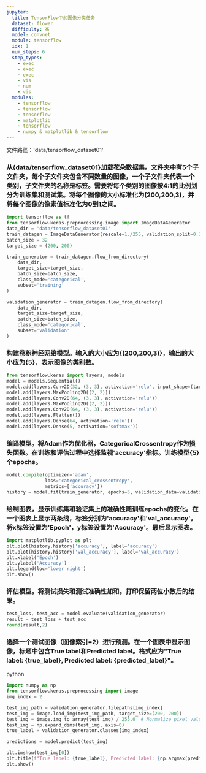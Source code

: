 ```yaml
---
jupyter:
  title: TensorFlow中的图像分类任务
  dataset: flower
  difficulty: 高
  model: convnet
  module: tensorflow
  idx: 1
  num_steps: 6
  step_types:
    - exec
    - exec
    - exec
    - vis
    - num
    - vis
  modules:
    - tensorflow
    - tensorflow
    - tensorflow
    - matplotlib
    - tensorflow
    - numpy & matplotlib & tensorflow
---
```


文件路径：'data/tensorflow_dataset01'
### 从{data/tensorflow_dataset01}加载花朵数据集。文件夹中有5个子文件夹，每个子文件夹包含不同数量的图像，一个子文件夹代表一个类别，子文件夹的名称是标签。需要将每个类别的图像按4:1的比例划分为训练集和测试集。将每个图像的大小标准化为(200,200,3)，并将每个图像的像素值标准化为0到1之间。
```python
import tensorflow as tf
from tensorflow.keras.preprocessing.image import ImageDataGenerator
data_dir = 'data/tensorflow_dataset01'
train_datagen = ImageDataGenerator(rescale=1./255, validation_split=0.2)
batch_size = 32
target_size = (200, 200)

train_generator = train_datagen.flow_from_directory(
    data_dir,
    target_size=target_size,
    batch_size=batch_size,
    class_mode='categorical',
    subset='training'
)

validation_generator = train_datagen.flow_from_directory(
    data_dir,
    target_size=target_size,
    batch_size=batch_size,
    class_mode='categorical',
    subset='validation'
)
```

### 构建卷积神经网络模型。输入的大小应为{(200,200,3)}，输出的大小应为{5}，表示图像的类别数。
```python
from tensorflow.keras import layers, models
model = models.Sequential()
model.add(layers.Conv2D(32, (3, 3), activation='relu', input_shape=(target_size[0], target_size[1], 3)))
model.add(layers.MaxPooling2D((2, 2)))
model.add(layers.Conv2D(64, (3, 3), activation='relu'))
model.add(layers.MaxPooling2D((2, 2)))
model.add(layers.Conv2D(64, (3, 3), activation='relu'))
model.add(layers.Flatten())
model.add(layers.Dense(64, activation='relu'))
model.add(layers.Dense(5, activation='softmax')) 
```

### 编译模型。将Adam作为优化器，CategoricalCrossentropy作为损失函数。在训练和评估过程中选择监视'accuracy'指标。训练模型{5}个epochs。
```python
model.compile(optimizer='adam',
              loss='categorical_crossentropy',
              metrics=['accuracy'])
history = model.fit(train_generator, epochs=5, validation_data=validation_generator)
```

### 绘制图表，显示训练集和验证集上的准确性随训练epochs的变化。在一个图表上显示两条线，标签分别为'accuracy'和'val_accuracy'。将x标签设置为'Epoch'，y标签设置为'Accuracy'。最后显示图表。
```python
import matplotlib.pyplot as plt
plt.plot(history.history['accuracy'], label='accuracy')
plt.plot(history.history['val_accuracy'], label='val_accuracy')
plt.xlabel('Epoch')
plt.ylabel('Accuracy')
plt.legend(loc='lower right')
plt.show()
```

### 评估模型。将测试损失和测试准确性加和。打印保留两位小数后的结果。
```python
test_loss, test_acc = model.evaluate(validation_generator)
result = test_loss + test_acc
round(result,2)
```

### 选择一个测试图像（图像索引=2）进行预测。在一个图表中显示图像，标题中包含True label和Predicted label。格式应为"True label: {true_label}, Predicted label: {predicted_label}"。
python
```python
import numpy as np
from tensorflow.keras.preprocessing import image
img_index = 2

test_img_path = validation_generator.filepaths[img_index]
test_img = image.load_img(test_img_path, target_size=(200, 200))
test_img = image.img_to_array(test_img) / 255.0  # Normalize pixel values to [0, 1]
test_img = np.expand_dims(test_img, axis=0)
true_label = validation_generator.classes[img_index]

predictions = model.predict(test_img)

plt.imshow(test_img[0])
plt.title(f"True label: {true_label}, Predicted label: {np.argmax(predictions)}")
plt.show()
```
